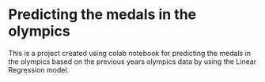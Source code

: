 # Predicting the medals in the olympics
This is a project created using colab notebook for predicting the medals in the olympics based on the previous years olympics data by using the Linear Regression model.
